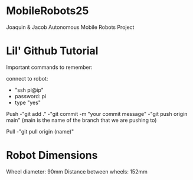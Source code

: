 # MobileRobots25
Joaquin &amp; Jacob Autonomous Mobile Robots Project

# Lil' Github Tutorial
Important commands to remember:


connect to robot:

 - "ssh pi@ip"
 - password: pi
 - type "yes"

Push
-"git add ."
-"git commit -m "your commit message"
-"git push origin main" (main is the name of the branch that we are pushing to)

Pull
-"git pull origin (name)"

# Robot Dimensions
Wheel diameter: 90mm
Distance between wheels: 152mm